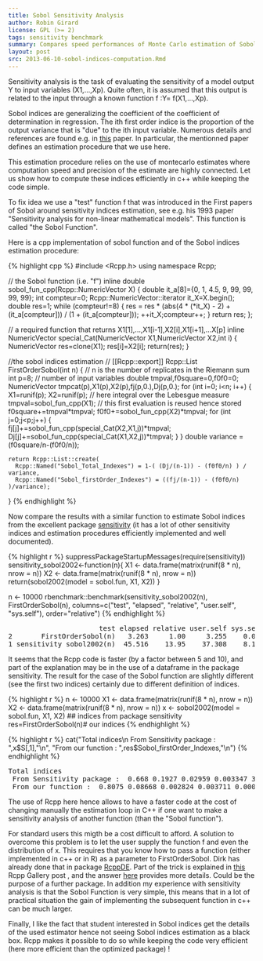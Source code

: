 ```yaml
---
title: Sobol Sensitivity Analysis
author: Robin Girard
license: GPL (>= 2)
tags: sensitivity benchmark
summary: Compares speed performances of Monte Carlo estimation of Sobol indices with Rcpp and sensitivity package
layout: post
src: 2013-06-10-sobol-indices-computation.Rmd
---
```


Sensitivity analysis is the task of evaluating the sensitivity of a model output Y to input variables  (X1,...,Xp). Quite often, it is assumed that this output is related to the input through a known function f :Y= f(X1,...,Xp). 

Sobol indices are generalizing the coefficient of the coefficient of  determination in regression. The ith first order indice is the proportion of the output variance that is "due" to the ith input variable. Numerous details and references are found e.g. in [this](http://www.sciencedirect.com/science/article/pii/S0378475400002706) paper. In particular, the mentionned paper defines an estimation procedure that we use here.

This estimation procedure relies on the use of montecarlo estimates where computation speed and precision of the estimate are highly connected.  Let us show how to compute these indices efficiently in c++ while keeping the code simple.  

To fix idea we use a "test" function f that was introduced in the First papers of Sobol around sensitivity indices estimation, see e.g. his 1993 paper "Sensitivity analysis for non-linear mathematical models". This function is called "the Sobol Function". 

Here is a cpp implementation of sobol function and of the Sobol indices estimation procedure:



{% highlight cpp %}
#include <Rcpp.h>
using namespace Rcpp;

// the Sobol function (i.e. "f")
inline double sobol_fun_cpp(Rcpp::NumericVector X) 
{
    double it_a[8]={0, 1, 4.5, 9, 99, 99, 99, 99};
    int compteur=0;
    Rcpp::NumericVector::iterator it_X=X.begin();
    double res=1;
    while (compteur!=8)
    {
        res = res * (abs(4 * (*it_X) - 2) + 
                    (it_a[compteur])) / (1 + (it_a[compteur]));
        ++it_X;compteur++;
    }
    return res;
};

// a required function that returns X1[1],...,X1[i-1],X2[i],X1[i+1],...X[p]
inline NumericVector special_Cat(NumericVector X1,NumericVector X2,int i)
{ 
  NumericVector res=clone(X1);
  res[i]=X2[i];
  return(res);
}


//the sobol indices estimation 
// [[Rcpp::export]]
Rcpp::List FirstOrderSobol(int n) {
  // n is the number of replicates in the Riemann sum
    int p=8; // number of input variables 
    double tmpval,f0square=0,f0f0=0;
    NumericVector tmpcat(p),X1(p),X2(p),fj(p,0.),Dj(p,0.);
    for (int i=0; i<n; i++)
    {
      X1=runif(p); X2=runif(p); // here integral over the Lebesgue measure
      tmpval=sobol_fun_cpp(X1); // this first evaluation is reused hence stored
      f0square+=tmpval*tmpval;
      f0f0+=sobol_fun_cpp(X2)*tmpval;
      for (int j=0;j<p;j++)
      {    
        fj[j]+=sobol_fun_cpp(special_Cat(X2,X1,j))*tmpval; 
        Dj[j]+=sobol_fun_cpp(special_Cat(X1,X2,j))*tmpval; 
      }
    }
    double variance = (f0square/n-(f0f0/n));

    return Rcpp::List::create(
      Rcpp::Named("Sobol_Total_Indexes") = 1-( (Dj/(n-1)) - (f0f0/n) ) / variance,
      Rcpp::Named("Sobol_firstOrder_Indexes") = ((fj/(n-1)) - (f0f0/n) )/variance);
}
{% endhighlight %}



Now compare the results with a similar function to estimate Sobol indices from the excellent package [sensitivity](http://cran.r-project.org/web/packages/sensitivity/index.html) (it has a lot of other sensitivity indices and estimation procedures efficiently implemented and well documented).


{% highlight r %}
suppressPackageStartupMessages(require(sensitivity))
sensitivity_sobol2002<-function(n){
  X1 <- data.frame(matrix(runif(8 * n), nrow = n))
  X2 <- data.frame(matrix(runif(8 * n), nrow = n))
  return(sobol2002(model = sobol.fun, X1, X2))
}

n <- 10000
rbenchmark::benchmark(sensitivity_sobol2002(n),
                      FirstOrderSobol(n),
                      columns=c("test", "elapsed",
                                "relative", "user.self", "sys.self"),
                      order="relative")
{% endhighlight %}



<pre class="output">
                      test elapsed relative user.self sys.self
2       FirstOrderSobol(n)   3.263     1.00     3.255    0.006
1 sensitivity_sobol2002(n)  45.516    13.95    37.308    8.176
</pre>


It seems that the Rcpp code is faster (by a factor between 5 and 10), and part of the explanation may be in the use of a dataframe in the package sensitivity. 
The result for the case of the Sobol function are slightly different (see the first two indices) certainly due to different definition of indices. 


{% highlight r %}
n <- 10000
X1 <- data.frame(matrix(runif(8 * n), nrow = n))
X2 <- data.frame(matrix(runif(8 * n), nrow = n))
x <- sobol2002(model = sobol.fun, X1, X2) ## indices from package sensitivity
res=FirstOrderSobol(n)# our indices
{% endhighlight %}



{% highlight r %}
cat("Total indices\n From Sensitivity package : ",x$S[,1],"\n", 
    "From our function : ",res$Sobol_firstOrder_Indexes,"\n")
{% endhighlight %}



<pre class="output">
Total indices
 From Sensitivity package :  0.668 0.1927 0.02959 0.003347 3.782e-05 0.0001375 0.0004649 -1.697e-05 
 From our function :  0.8075 0.08668 0.002824 0.003711 0.0002175 -7.8e-05 0.0001499 0.0001217 
</pre>


The use of Rcpp here hence allows to have a faster code at the cost of changing manually the estimation loop in C++ if one want to make a sensitivity analysis of another function (than the "Sobol function"). 

For standard users this migth be a cost difficult to afford. A solution to overcome this problem is to let the user supply the function f and even the distribution of x. This requires that you know how to pass a function (either implemented in c++ or in R) as a parameter to FirstOrderSobol. Dirk has already done that in package [RcppDE](http://cran.r-project.org/web/packages/RcppDE/index.html). Part of the trick is explained in [this](http://gallery.rcpp.org/articles/passing-cpp-function-pointers/) Rcpp Gallery post , and the  answer 
[here](https://stat.ethz.ch/pipermail/r-devel/2011-September/062052.html) provides more details. Could be the purpose of a further package. In addition my experience with sensitivity analysis is that the Sobol Function is very simple, this means that in a lot of practical situation the gain of implementing the subsequent function in c++ can be much larger. 

Finally, I like the fact that student interested in Sobol indices get the details of the used estimator hence not seeing Sobol indices estimation as a black box. Rcpp makes it possible to do so while keeping the code very efficient (here more efficient than the optimized package) ! 

